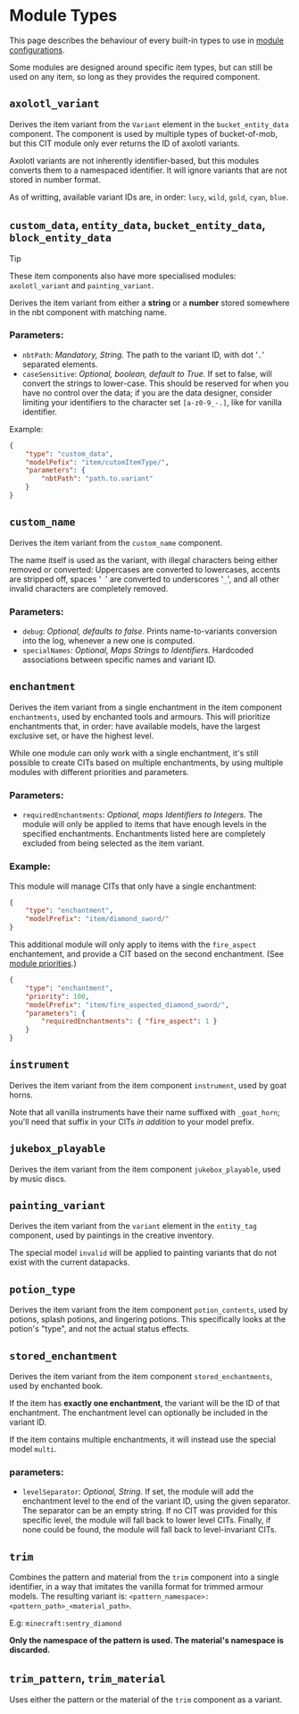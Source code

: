 # Module Types

This page describes the behaviour of every built-in types to use in [module configurations](Module-Configuration).

Some modules are designed around specific item types, but can still be used on any item, so long as they provides the required component.

## `axolotl_variant`
Derives the item variant from the `Variant` element in the `bucket_entity_data` component. The component is used by multiple types of bucket-of-mob, but this CIT module only ever returns the ID of axolotl variants.

Axolotl variants are not inherently identifier-based, but this modules converts them to a namespaced identifier. It will ignore variants that are not stored in number format.

As of writting, available variant IDs are, in order: `lucy`, `wild`, `gold`, `cyan`, `blue`.

## `custom_data`, `entity_data`, `bucket_entity_data`, `block_entity_data`
> [!TIP]
>
> These item components also have more specialised modules: `axolotl_variant` and `painting_variant`.

Derives the item variant from either a **string** or a **number** stored somewhere in the nbt component with matching name.


### Parameters:
- `nbtPath`: *Mandatory, String.* The path to the variant ID, with dot '`.`' separated elements.
- `caseSensitive`: *Optional, boolean, default to True.* If set to false, will convert the strings to lower-case. This should be reserved for when you have no control over the data; if you are the data designer, consider limiting your identifiers to the character set `[a-z0-9_-.]`, like for vanilla identifier.

Example:
```json
{
	"type": "custom_data",
	"modelPefix": "item/cutomItemType/",
	"parameters": {
		"nbtPath": "path.to.variant"
	}
}
```

## `custom_name`
Derives the item variant from the `custom_name` component.

The name itself is used as the variant, with illegal characters being either removed or converted:
Uppercases are converted to lowercases, accents are stripped off, spaces '` `' are converted to underscores '`_`', and all other invalid characters are completely removed.

### Parameters:
- `debug`: *Optional, defaults to false*. Prints name-to-variants conversion into the log, whenever a new one is computed.
- `specialNames`: *Optional, Maps Strings to Identifiers.*
Hardcoded associations between specific names and variant ID.

## `enchantment`
Derives the item variant from a single enchantment in the item component `enchantments`, used by enchanted tools and armours.
This will prioritize enchantments that, in order: have available models, have the largest exclusive set, or have the highest level.

While one module can only work with a single enchantment, it's still possible to create CITs based on multiple enchantments, by using multiple modules with different priorities and parameters.

### Parameters:
- `requiredEnchantments`: *Optional, maps Identifiers to Integers.* The module will only be applied to items that have enough levels in the specified enchantments. Enchantments listed here are completely excluded from being selected as the item variant.

### Example:
This module will manage CITs that only have a single enchantment:
```json
{
	"type": "enchantment",
	"modelPrefix": "item/diamond_sword/"
}
```
This additional module will only apply to items with the `fire_aspect` enchantement, and provide a CIT based on the second enchantment. (See [module priorities](Module-Configuration#priority).)
```json
{
	"type": "enchantment",
	"priority": 100,
	"modelPrefix": "item/fire_aspected_diamond_sword/",
	"parameters": {
		"requiredEnchantments": { "fire_aspect": 1 }
	}
}
```

## `instrument`
Derives the item variant from the item component `instrument`, used by goat horns.

Note that all vanilla instruments have their name suffixed with `_goat_horn`; you'll need that suffix in your CITs *in addition* to your model prefix.

## `jukebox_playable`
Derives the item variant from the item component `jukebox_playable`, used by music discs.

## `painting_variant`
Derives the item variant from the `variant` element in the `entity_tag` component, used by paintings in the creative inventory.

The special model `invalid` will be applied to painting variants that do not exist with the current datapacks.

## `potion_type`
Derives the item variant from the item component `potion_contents`, used by potions, splash potions, and lingering potions. This specifically looks at the potion's "type", and not the actual status effects.

## `stored_enchantment`
Derives the item variant from the item component `stored_enchantments`, used by enchanted book.

If the item has **exactly one enchantment**, the variant will be the ID of that enchantment. The enchantment level can optionally be included in the variant ID.

If the item contains multiple enchantments, it will instead use the special model `multi`.

### parameters:
- `levelSeparator`: _Optional, String._ If set, the module will add the enchantment level to the end of the variant ID, using the given separator. The separator can be an empty string. If no CIT was provided for this specific level, the module will fall back to lower level CITs. Finally, if none could be found, the module will fall back to level-invariant CITs.

## `trim`
Combines the pattern and material from the `trim` component into a single identifier, in a way that imitates the vanilla format for trimmed armour models.
The resulting variant is: `<pattern_namespace>:<pattern_path>_<material_path>`.

E.g: `minecraft:sentry_diamond`

**Only the namespace of the pattern is used. The material's namespace is discarded.**


## `trim_pattern`, `trim_material`
Uses either the pattern or the material of the `trim` component as a variant.
